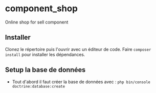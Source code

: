 # component_shop
Online shop for sell component

## Installer 

Clonez le répertoire puis l'ouvrir avec un éditeur de code.
Faire ``composer install`` pour installer les dépendances.

## Setup la base de données

- Tout d'abord il faut créer la base de données avec : 
``php bin/console doctrine:database:create``
